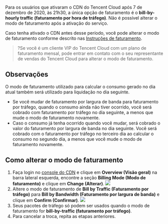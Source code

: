 
Para os usuários que ativaram o CDN do Tencent Cloud após 7 de dezembro de 2020, às 21h30, a única opção de faturamento é o **bill-by-hourly traffic (faturamento por hora de tráfego)**. Não é possível alterar o modo de faturamento após a ativação do serviço.

Caso tenha ativado o CDN antes desse período, você pode alterar o modo de faturamento conforme descrito nas [Instruções de faturamento](https://intl.cloud.tencent.com/document/product/228/2949).

>?Se você é um cliente VIP do Tencent Cloud com um plano de faturamento mensal, pode entrar em contato com o seu representante de vendas do Tencent Cloud para alterar o modo de faturamento.

## Observações
O modo de faturamento utilizado para calcular o consumo gerado no dia atual também será utilizado para liquidação no dia seguinte.
+ Se você mudar de faturamento por largura de banda para faturamento por tráfego, quando o consumo ainda não tiver ocorrido, você será cobrado com faturamento por tráfego no dia seguinte, a menos que mude o modo de faturamento novamente.
+ Caso o consumo já tenha ocorrido quando você mudar, será cobrado o valor do faturamento por largura de banda no dia seguinte. Você será cobrado com o faturamento por tráfego no terceiro dia ao calcular o consumo no segundo dia, a menos que você mude o modo de faturamento novamente.

## Como alterar o modo de faturamento
1. Faça login no [console do CDN](https://console.cloud.tencent.com/cdn) e clique em **Overview (Visão geral)** na barra lateral esquerda, encontre a seção **Billing Mode (Modo de faturamento)** e clique em **Change (Alterar)**.
 ![](https://main.qcloudimg.com/raw/11ba290746b4ed66736119d94175e367.png)
2. Altere o modo de faturamento de **Bill by Traffic (Faturamento por tráfego)** para **Bill by Bandwidth (Faturamento por largura de banda)** e clique em **Confirm (Confirmar)**.
![](https://main.qcloudimg.com/raw/f611bf8653bce37ace29e99ebbb75f7b.png)
3. Seus pacotes de tráfego só podem ser usados quando o modo de faturamento for **bill-by-traffic (faturamento por tráfego)**.
4. Para cancelar a troca, repita as etapas anteriores.
